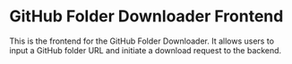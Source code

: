 # GitHub Folder Downloader Frontend

This is the frontend for the GitHub Folder Downloader. It allows users to input a GitHub folder URL and initiate a download request to the backend.
